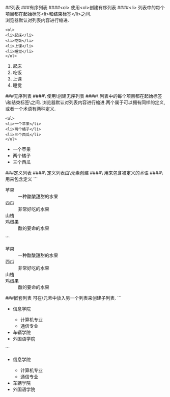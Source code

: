 ##列表
###有序列表
####\<ol\>
使用\<ol\>创建有序列表
####\<li\>
列表中的每个项目都在起始标签\<li\>和结束标签\</li\>之间.  
浏览器默认对列表内容进行缩进.  

```
<ol>
<li>起床</li>
<li>吃饭</li>
<li>上课</li>
<li>睡觉</li>
</ol>
```

<ol>
<li>起床</li>
<li>吃饭</li>
<li>上课</li>
<li>睡觉</li>
</ol>
###无序列表
####\<ul\>
使用\<ul\>创建无序列表
####\<li\>
列表中的每个项目都在起始标签\<li\>和结束标签\</li\>之间.  
浏览器默认对列表内容进行缩进.两个属于可以拥有同样的定义,或者一个术语有两种定义.  

```
<ul>
<li>一个苹果</li>
<li>两个橘子</li>
<li>三个西瓜</li>
</ul>

```
<ul>
<li>一个苹果</li>
<li>两个橘子</li>
<li>三个西瓜</li>
</ul>
###定义列表
####\<dl\>
定义列表由\<dl\>元素创建
####\<dt\>
用来包含被定义的术语
####\<dd\>
用来包含定义
```
<dl>
    <dt>苹果</dt>
    <dd>一种酸酸甜甜的水果</dd>
    <dt>西瓜</dt>
    <dd>非常好吃的水果</dd>
    <dt>山楂</dt>
    <dt>鸡蛋果</dt>
    <dd>酸的要命的水果</dd>
</dl>
```
<dl>
    <dt>苹果</dt>
    <dd>一种酸酸甜甜的水果</dd>
    <dt>西瓜</dt>
    <dd>非常好吃的水果</dd>
    <dt>山楂</dt>
    <dt>鸡蛋果</dt>
    <dd>酸的要命的水果</dd>
</dl>
###嵌套列表
可在\<li\>元素中放入另一个列表来创建子列表.
```
<ul>
<li>信息学院</li>
  <ul>
  <li>计算机专业</li>
  <li>通信专业</li>
  </ul>
<li>车辆学院</li>
<li>外国语学院</li>
</ul>
```
<ul>
<li>信息学院</li>
  <ul>
  <li>计算机专业</li>
  <li>通信专业</li>
  </ul>
<li>车辆学院</li>
<li>外国语学院</li>
</ul>
